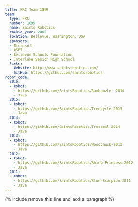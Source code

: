 ```yaml
---
title: FRC Team 1899
team:
  type: FRC
  number: 1899
  name: Saints Robotics
  rookie_year: 2006
  location: Bellevue, Washington, USA
  sponsors:
  - Microsoft
  - OSPI
  - Bellevue Schools Foundation
  - Interlake Senior High School
  links:
    Website: http://www.saintsrobotics.com/
    GitHub: https://github.com/saintsrobotics
robot_code:
  2016:
  - Robot:
    - https://github.com/SaintsRobotics/Bamboozler-2016
    - Java
  2015:
  - Robot:
    - https://github.com/SaintsRobotics/Treecycle-2015
    - Java
  2014:
  - Robot:
    - https://github.com/SaintsRobotics/Treecoil-2014
    - Java
  2013:
  - Robot:
    - https://github.com/SaintsRobotics/Woodchuck-2013
    - Java
  2012:
  - Robot:
    - https://github.com/SaintsRobotics/Rhino-Princess-2012
    - Java
  2011:
  - Robot:
    - https://github.com/SaintsRobotics/Blue-Scorpion-2011
    - Java
---
```


{% include remove_this_line_and_add_a_paragraph %}